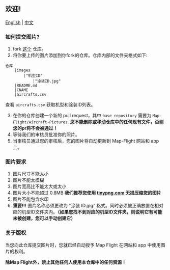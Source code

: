 ## 欢迎!
[English](README.md) | [中文](README_CN.md)

### 如何提交图片?
1. fork [这个](https://github.com/Map-Flight/Aircraft-Pictures) 仓库。
2. 将你要上传的图片添加到你fork的仓库。仓库内部的文件夹格式如下:

```
仓库
    |images
        |"机型ID"
            |"涂装ID.jpg"
    |README.md
    |CNAME
    |aircrafts.csv
```

查看 `aircrafts.csv` 获取机型和涂装ID列表。

3. 在你的仓库创建一个新的 pull request，其中 `base repository` 需要为 `Map-Flight/Aircraft-Pictures`. **您不能删除或移动仓库中的任何现有文件，否则您的pr将不会被通过！**
4. 等待我们的审核员批准你的照片。
5. 当审核员通过您的审核后，您的图片将自动更新到 Map-Flight 网站和 app 上。

### 图片要求
1. 图片尺寸不能太小
2. 图片不能太模糊
3. 图片宽高比不能太大或太小
4. 图片大小不能超过 0.8MB **我们推荐您使用 [tinypng.com](http://tinypng.com) 无损压缩您的图片**
5. 图片不能包含水印
6. **重要!!!** 图片名称必须更改为 "涂装 ID.jpg" 格式。同时必须被正确放置在相对应的机型ID文件夹内。**（如果您找不到对应的机型ID文件夹，则说明它有可能未被创建，您可以手动创建它）**

### 关于版权
当您向此仓库提交图片时，您就已经自动授予 Map Flight 在网站和 app 中使用图片的权利。

**除Map Flight外，禁止其他任何人使用本仓库中的任何资源！**
